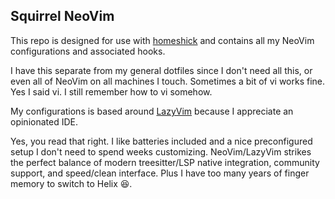## Squirrel NeoVim

This repo is designed for use with [homeshick](https://github.com/andsens/homeshick) and contains all my NeoVim configurations and associated hooks.

I have this separate from my general dotfiles since I don't need all this, or even all of NeoVim on all machines I touch. Sometimes a bit of vi works fine. Yes I said vi. I still remember how to vi somehow.

My configurations is based around [LazyVim](https://www.lazyvim.org) because I appreciate an opinionated IDE.

Yes, you read that right. I like batteries included and a nice preconfigured setup I don't need to spend weeks customizing. NeoVim/LazyVim strikes the perfect balance of modern treesitter/LSP native integration, community support, and speed/clean interface. Plus I have too many years of finger memory to switch to Helix 😆.
